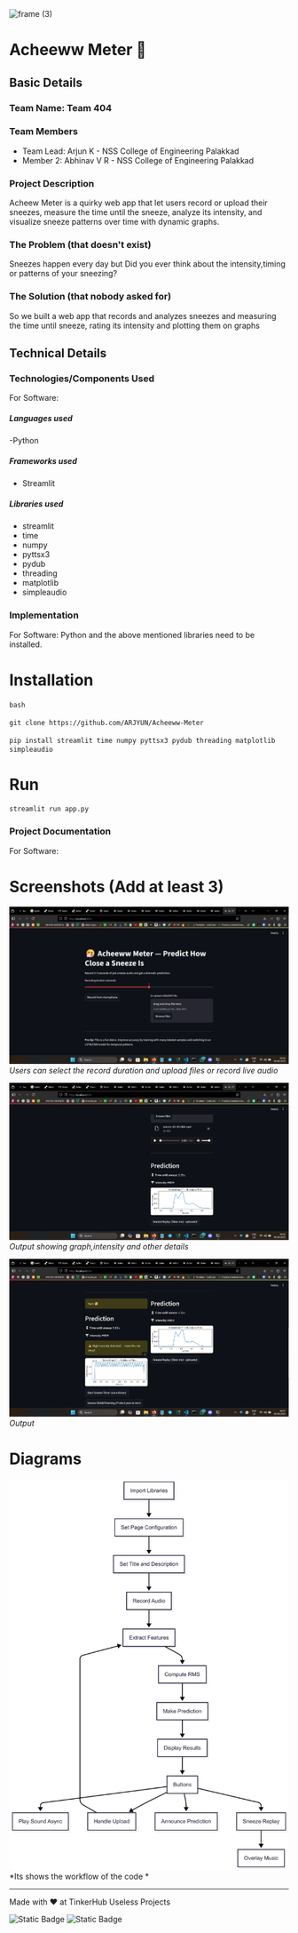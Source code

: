 <img width="3188" height="1202" alt="frame (3)" src="https://github.com/user-attachments/assets/517ad8e9-ad22-457d-9538-a9e62d137cd7" />


# Acheeww Meter 🎯


## Basic Details
### Team Name: Team 404


### Team Members
- Team Lead: Arjun K - NSS College of Engineering Palakkad
- Member 2: Abhinav V R - NSS College of Engineering Palakkad


### Project Description
Acheew Meter is a quirky web app that let users record or upload their sneezes, measure the time until the sneeze, analyze its intensity, and visualize sneeze patterns over time with dynamic graphs.

### The Problem (that doesn't exist)
Sneezes happen every day but Did you ever think about the intensity,timing or patterns of your sneezing?

### The Solution (that nobody asked for)
So we built a web app that records and analyzes sneezes and measuring the time until sneeze, rating its intensity and plotting them on graphs

## Technical Details
### Technologies/Components Used
For Software:
##### Languages used
-Python
##### Frameworks used
- Streamlit
##### Libraries used
- streamlit
- time
- numpy
- pyttsx3
- pydub
- threading
- matplotlib
- simpleaudio

### Implementation
For Software: Python and the above mentioned libraries need to be installed.

# Installation

```
bash

git clone https://github.com/ARJYUN/Acheeww-Meter

pip install streamlit time numpy pyttsx3 pydub threading matplotlib simpleaudio

```

# Run
```
streamlit run app.py

```

### Project Documentation
For Software:

# Screenshots (Add at least 3)
![Screenshot1](https://github.com/ARJYUN/Acheeww-Meter/blob/main/demo_data/Screenshot%202025-08-09%20062618.png)
*Users can select the record duration and upload files or record live audio*

![Screenshot2](https://github.com/ARJYUN/Acheeww-Meter/blob/main/demo_data/Screenshot%202025-08-09%20062650.png)
*Output showing graph,intensity and other details*

![Screenshot3](https://github.com/ARJYUN/Acheeww-Meter/blob/main/demo_data/Screenshot%202025-08-09%20062712.png)
*Output*

# Diagrams
![Workflow](https://github.com/ARJYUN/Acheeww-Meter/blob/main/demo_data/Untitled%20diagram%20_%20Mermaid%20Chart-2025-08-09-010201.png)
*Its shows the workflow of the code *

---
Made with ❤️ at TinkerHub Useless Projects 

![Static Badge](https://img.shields.io/badge/TinkerHub-24?color=%23000000&link=https%3A%2F%2Fwww.tinkerhub.org%2F)
![Static Badge](https://img.shields.io/badge/UselessProjects--25-25?link=https%3A%2F%2Fwww.tinkerhub.org%2Fevents%2FQ2Q1TQKX6Q%2FUseless%2520Projects)
